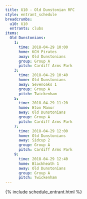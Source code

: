 ```yaml
---
title: U10 - Old Dunstonian RFC
style: entrant_schedule
breadcrumbs:
  u10: U10
  entrants: clubs
items:
  Old Dunstonians:
    1:
      time: 2018-04-29 10:00
      home: KCH Pirates
      away: Old Dunstonians
      group: Group A
      pitch: Cardiff Arms Park
    3:
      time: 2018-04-29 10:40
      home: Old Dunstonians
      away: Sevenoaks 1
      group: Group A
      pitch: Twickenham
    5:
      time: 2018-04-29 11:20
      home: Eton Manor
      away: Old Dunstonians
      group: Group A
      pitch: Cardiff Arms Park
    7:
      time: 2018-04-29 12:00
      home: Old Dunstonians
      away: Sidcup 2
      group: Group A
      pitch: Cardiff Arms Park
    9:
      time: 2018-04-29 12:40
      home: Blackheath 1
      away: Old Dunstonians
      group: Group A
      pitch: Twickenham
---
```


{% include schedule_entrant.html %}
